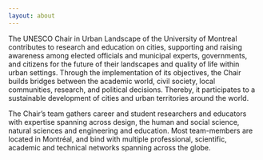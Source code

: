 ```yaml
---
layout: about
---
```


The UNESCO Chair in Urban Landscape of the University of Montreal contributes to research and education on cities, supporting and raising awareness among elected officials and municipal experts, governments, and citizens for the future of their landscapes and quality of life within urban settings. Through the implementation of its objectives, the Chair builds bridges between the academic world, civil society, local communities, research, and political decisions. Thereby, it participates to a sustainable development of cities and urban territories around the world.

The Chair’s team gathers career and student researchers and educators with expertise spanning across design, the human and social science, natural sciences and engineering and education. Most team-members are located in Montréal, and bind with multiple professional, scientific, academic and technical networks spanning across the globe.